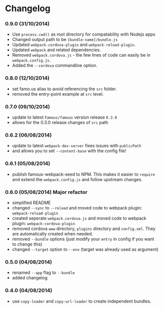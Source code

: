 # Changelog

### 0.9.0 (31/10/2014)

* Use `process.cwd()` as root directory for compatability with Nodejs apps
* Changed output path to be `[bundle-name]/bundle.js` 
* Updated `webpack-cordova-plugin` and `webpack-reload-plugin`.
* Updated `webpack` and related dependencies.
* Removed `webpack.cordova.js` - the few lines of code can easily be in `webpack.config.js`.
* Added the `--cordova` commandline option.

### 0.8.0 (12/10/2014)

* set famo.us alias to avoid referencing the `src` folder.
* removed the entry-point example at `src` level.

### 0.7.0 (09/10/2014)

* update to latest `Famous/famous` version release `0.3.0`
* allows for the 0.3.0 release changes of `src` path

### 0.6.2 (06/08/2014)

* update to latest `webpack-dev-server` fixes issues with `publicPath`
* and allows you to set `--content-base` with the config file!

### 0.6.1 (05/08/2014)

* publish famous-webpack-seed to NPM. This makes it easier to `require` and extend the `webpack.config.js` and follow upstream changes.

### 0.6.0 (05/08/2014) Major refactor

* simplified README
* changed `--sync` to `--reload` and moved code to webpack plugin: `webpack-reload-plugin`
* created seperate `webpack.cordova.js` and moved code to webpack plugin: `webpack-cordova-plugin`
* removed cordova `www` directory, `plugins` directory and `config.xml`. They are automatically created when needed.
* removed `--bundle` options (just modify your `entry` in config if you want to change this)
* changed `--target` option to `--env` (target was already used as argument)

### 0.5.0 (04/08/2014)

* renamed `--app` flag to `--bundle`
* added changelog

### 0.4.0 (04/08/2014)

* use `copy-loader` and `copy-url-loader` to create independent bundles.